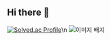 ## Hi there 👋
[![Solved.ac Profile](http://mazassumnida.wtf/api/v2/generate_badge?boj=choe180115)](https://solved.ac/choe180115/)\n
<img src="https://tryhackme-badges.s3.amazonaws.com/a01039574485.png" alt="이미지 배지" />
